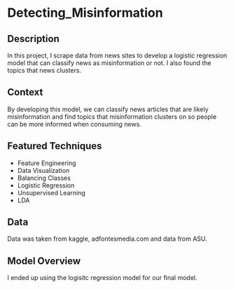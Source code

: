 # Detecting_Misinformation

## Description
In this project, I scrape data from news sites to develop a logistic regression model that can classify news as misinformation or not.  I also found the topics that news clusters.

## Context

By developing this model, we can classify news articles that are likely misinformation and find topics that misinformation clusters on so people can be more informed when consuming news.


## Featured Techniques
 * Feature Engineering
 * Data Visualization
 * Balancing Classes
 * Logistic Regression
 * Unsupervised Learning
 * LDA
 

## Data
Data was taken from kaggle, adfontesmedia.com and data from ASU.


## Model Overview
I ended up using the logisitc regression model for our final model.  

